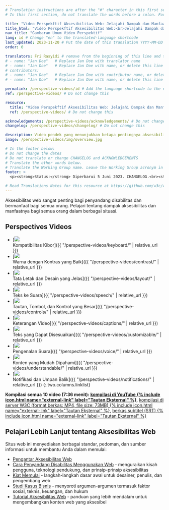 ```yaml
---
# Translation instructions are after the "#" character in this first section. They are comments that do not show up in the web page. You do not need to translate the instructions after "#".
# In this first section, do not translate the words before a colon. For example, do not translate "title:". Do translate the text after "title:"

title: "Video Perspekftif Aksesibilitas Web: Jelajahi Dampak dan Manfaatnya bagi Semua Orang"
title_html: "Video Perspekftif Aksesibilitas Web:<br>Jelajahi Dampak dan Manfaatnya bagi Semua Orang"
nav_title: "Gambaran Umum Video Perspektif"
lang: id # Change "en" to the translated-language shortcode
last_updated: 2023-11-20 # Put the date of this translation YYYY-MM-DD (with month in the middle)
order: 0

translators: Fri Rasyidi # remove from the beginning of this line and the lines below: "# " (the hash sign and the space)
# - name: "Jan Doe"   # Replace Jan Doe with translator name
# - name: "Jan Doe"   # Replace Jan Doe with name, or delete this line if not multiple translators
# contributors:
# - name: "Jan Doe"   # Replace Jan Doe with contributor name, or delete this line if none
# - name: "Jan Doe"   # Replace Jan Doe with name, or delete this line if not multiple contributors

permalink: /perspective-videos/id # Add the language shortcode to the end, with no slash at the end. For example /path/to/file/fr
ref: /perspective-videos/ # Do not change this

resource:
  title: "Video Perspekftif Aksesibilitas Web: Jelajahi Dampak dan Manfaatnya bagi Semua Orang"
  ref: /perspective-videos/ # Do not change this

acknowledgements: /perspective-videos/acknowledgements/ # Do not change this
changelog: /perspective-videos/changelog/ # Do not change this

description: Video pendek yang menunjukkan betapa pentingnya aksesibilitas Web bagi penyandang disabilitas dan berguna bagi semua orang dalam berbagai situasi.
image: /perspective-videos/img/overview.jpg

# In the footer below:
# Do not change the dates
# Do not translate or change CHANGELOG and ACKNOWLEDGEMENTS
# Translate the other words below.
# Translate the Working Group name. Leave the Working Group acronym in English.
footer: >
  <p><strong>Status:</strong> Diperbarui 5 Juni 2023. CHANGELOG.<br><strong>Editor dan pimpinan proyek:</strong> <a href="https://www.w3.org/People/shadi">Shadi Abou-Zahra</a>. Dikembangkan oleh <a href="https://www.w3.org/WAI/EO/">Kelompok Kerja Edukasi dan Pendampingan (EOWG)</a> dengan dukungan dari <a href="https://www.w3.org/WAI/DEV/">proyek WAI-DEV</a>, didanai bersama dengan Komisi Eropa. ACKNOWLEDGEMENTS.</p>

# Read Translations Notes for this resource at https://github.com/w3c/wai-perspective-videos#readme
---
```


Aksesibilitas web sangat penting bagi penyandang disabilitas dan bermanfaat bagi semua orang. Pelajari tentang dampak aksesibilitas dan manfaatnya bagi semua orang dalam berbagai situasi.

## Perspectives Videos

- [![](img/thumbnails/keyboard.jpg)<br>Kompatibilitas Kibor]({{ "/perspective-videos/keyboard/" | relative_url }})
- [![](img/thumbnails/contrast.jpg)<br>Warna dengan Kontras yang Baik]({{ "/perspective-videos/contrast/" | relative_url }})
- [![](img/thumbnails/layout.jpg)<br>Tata Letak dan Desain yang Jelas]({{ "/perspective-videos/layout/" | relative_url }})
- [![](img/thumbnails/speech.jpg)<br>Teks ke Suara]({{ "/perspective-videos/speech/" | relative_url }})
- [![](img/thumbnails/controls.jpg)<br>Tautan, Tombol, dan Kontrol yang Besar]({{ "/perspective-videos/controls/" | relative_url }})
- [![](img/thumbnails/captions.jpg)<br>Keterangan Video]({{ "/perspective-videos/captions/" | relative_url }})
- [![](img/thumbnails/customizable.jpg)<br>Teks yang Dapat Disesuaikan]({{ "/perspective-videos/customizable/" | relative_url }})
- [![](img/thumbnails/voice.jpg)<br>Pengenalan Suara]({{ "/perspective-videos/voice/" | relative_url }})
- [![](img/thumbnails/understandable.jpg)<br>Konten yang Mudah Dipahami]({{ "/perspective-videos/understandable/" | relative_url }})
- [![](img/thumbnails/notifications.jpg)<br>Notifikasi dan Umpan Balik]({{ "/perspective-videos/notifications/" | relative_url }})
  {:.two.columns.linklist}

**Kompilasi semua 10 video (7:36 menit): [kompilasi di YouTube {% include icon.html name="external-link" label="Tautan Eksternal" %}](https://www.youtube.com/watch?v=3f31oufqFSM)**, [kompilasi di server W3C (format berkas: MP4, file size: 73MB) {% include icon.html name="external-link" label="Tautan Eksternal" %}](https://media.w3.org/wai/perspective-videos/compilation.mp4), [berkas subtitel (SRT) {% include icon.html name="external-link" label="Tautan Eksternal" %}](https://media.w3.org/wai/perspective-videos/compilation.srt)

## Pelajari Lebih Lanjut tentang Aksesibilitas Web

Situs web ini menyediakan berbagai standar, pedoman, dan sumber informasi untuk membantu Anda dalam memulai:

- [Pengantar Aksesibilitas Web](/fundamentals/accessibility-intro/)
- [Cara Penyandang Disabilitas Menggunakan Web](/people-use-web/) - menguraikan kisah pengguna, teknologi pendukung, dan prinsip-prinsip aksesibilitas
- [Kiat Memulai](/tips/) - langkah-langkah dasar awal untuk desainer, penulis, dan pengembang web
- [Studi Kasus Bisnis](/business-case/) - menyoroti argumen-argumen termasuk faktor sosial, teknis, keuangan, dan hukum
- [Tutorial Aksesibilitas Web](/tutorials/) - panduan yang lebih mendalam untuk mengembangkan konten web yang aksesibel
